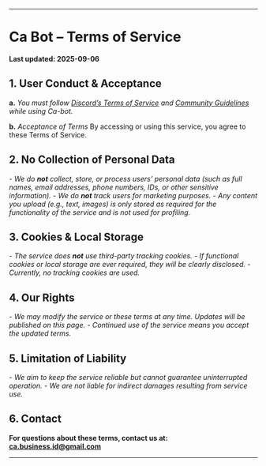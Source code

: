 -------------------------------------------
# Ca Bot – Terms of Service

**Last updated: 2025-09-06**

## 1. User Conduct & Acceptance

**a.** *You must follow [Discord’s Terms of Service](https://discord.com/terms) and [Community Guidelines](https://discord.com/guidelines) while using Ca-bot.*

**b.** *Acceptance of Terms*
By accessing or using this service, you agree to these Terms of Service.

## 2. No Collection of Personal Data

*- We do **not** collect, store, or process users’ personal data (such as full names, email addresses, phone numbers, IDs, or other sensitive information).*
*- We do **not** track users for marketing purposes.*
*- Any content you upload (e.g., text, images) is only stored as required for the functionality of the service and is not used for profiling.*

## 3. Cookies & Local Storage

*- The service does **not** use third-party tracking cookies.*
*- If functional cookies or local storage are ever required, they will be clearly disclosed.*
*- Currently, no tracking cookies are used.*

## 4. Our Rights

*- We may modify the service or these terms at any time. Updates will be published on this page.*
*- Continued use of the service means you accept the updated terms.*

## 5. Limitation of Liability

*- We aim to keep the service reliable but cannot guarantee uninterrupted operation.*
*- We are not liable for indirect damages resulting from service use.*

## 6. Contact

**For questions about these terms, contact us at: [ca.business.id@gmail.com](mailto:ca.business.id@gmail.com)**

-------------------------------------
